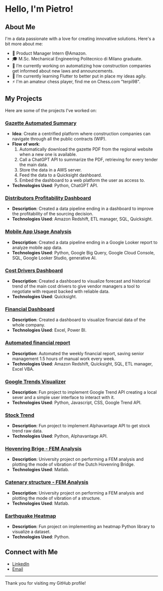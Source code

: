 # Hello, I'm Pietro!

## About Me
I'm a data passionate with a love for creating innovative solutions. Here's a bit more about me:

- 🚀 Product Manager Intern @Amazon.
- 🎓 M.Sc. Mechanical Engineering Politecnico di Milano graduate.
- 🔭 I’m currently working on automatizing how construction companies get informed about new laws and announcements.
- 🌱 I’m currently learning Flutter to better put in place my ideas agily.
- ⚡ I'm an amateur chess player, find me on Chess.com "terpi98".

## My Projects
Here are some of the projects I've worked on:

### [Gazette Automated Summary](https://github.com/pietro-fantini/Gazette-Automated-Summary)
- **Idea**: Create a centrified platform where construction companies can navigate through all the public contracts (WIP).
- **Flow of work**:
    1. Automatically download the gazette PDF from the regional website when a new one is available.
    2. Call a ChatGPT API to summarize the PDF, retrieving for every tender the main data.
    3. Store the data in a AWS server.
    4. Feed the data to a Quicksight dashboard.
    5. Embed the dashboard to a web platform the user as access to.
- **Technologies Used**: Python, ChatGPT API.

### [Distributors Profitability Dashboard](https://github.com/pietro-fantini/Distributors-Profitability-Dashboard)
- **Description**: Created a data pipeline ending in a dashboard to improve the profitability of the sourcing decision.
- **Technologies Used**: Amazon Redshift, ETL manager, SQL, Quicksight.

### [Mobile App Usage Analysis](https://github.com/pietro-fantini/mobile-app-analysis)
- **Description**: Created a data pipeline ending in a Google Looker report to analyze mobile app data.
- **Technologies Used**: Python, Google Big Query, Google Cloud Console, SQL, Google Looker Studio, generative AI.

### [Cost Drivers Dashboard](https://github.com/pietro-fantini/Cost-Drivers-Dashboard)
- **Description**: Created a dashboard to visualize forecast and historical trend of the main cost drivers to give vendor managers a tool to negotiate with request backed with reliable data.
- **Technologies Used**: Quicksight.

### [Financial Dashboard](https://github.com/pietro-fantini/Financial-Dashboard)
- **Description**: Created a dashboard to visualize financial data of the whole company.
- **Technologies Used**: Excel, Power BI.

### [Automated financial report](https://github.com/pietro-fantini/Automated-financial-report)
- **Description**: Automated the weekly financial report, saving senior management 1.5 hours of manual work every week.
- **Technologies Used**: Amazon Redshift, Quicksight, SQL, ETL manager, Excel VBA.

### [Google Trends Visualizer](https://github.com/pietro-fantini/Google_Trend)
- **Description**: Fun project to implement Google Trend API creating a local sever and a simple user interface to interact with it.
- **Technologies Used**: Python, Javascript, CSS, Google Trend API.

### [Stock Trend](https://github.com/pietro-fantini/stock-trend)
- **Description**: Fun project to implement Alphavantage API to get stock trend raw data.
- **Technologies Used**: Python, Alphavantage API.

### [Hovenring Brige - FEM Analysis](https://github.com/pietro-fantini/Hovenring_Bridge_FEM_Analysis)
- **Description**: University project on performing a FEM analysis and plotting the mode of vibration of the Dutch Hovenring Bridge.
- **Technologies Used**: Matlab.

### [Catenary structure - FEM Analysis](https://github.com/pietro-fantini/Structure_FEM_Analysis)
- **Description**: University project on performing a FEM analysis and plotting the mode of vibration of a structure.
- **Technologies Used**: Matlab.

### [Earthquake Heatmap](https://github.com/pietro-fantini/Earthquake_Heatmap)
- **Description**: Fun project on implementing an heatmap Python library to visualize a dataset.
- **Technologies Used**: Python.

## Connect with Me
- [LinkedIn](https://www.linkedin.com/in/pietrofantini/)
- [Email](mailto:pietro.fantini1998@gmail.com)


---

Thank you for visiting my GitHub profile!

